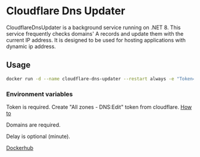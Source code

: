 # Cloudflare Dns Updater
CloudflareDnsUpdater is a background service running on .NET 8. This service frequently checks domains' A records and update them with the current IP address.
It is designed to be used for hosting applications with dynamic ip address.

## Usage
```sh
docker run -d --name cloudflare-dns-updater --restart always -e "Token=CLOUDFLARE_TOKEN" -e "Domain=test.example.com www.example.com" -e "Delay=5" bariskisir/cloudflarednsupdater
```

### Environment variables
Token is required.  Create "All zones - DNS:Edit" token from cloudflare. [How to](https://support.cloudflare.com/hc/en-us/articles/200167836-Managing-API-Tokens-and-Keys#12345680)

Domains are required.

Delay is optional (minute).

[Dockerhub](https://hub.docker.com/r/bariskisir/cloudflarednsupdater)
